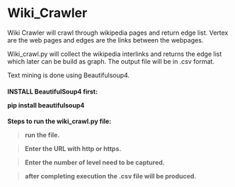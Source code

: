 <h1> Wiki_Crawler</h1>
Wiki Crawler will crawl through wikipedia pages and return edge list. Vertex are the web pages and edges are the links between the webpages.

Wiki_crawl.py will collect the wikipedia interlinks and returns the edge list which later can be build as graph. The output file will be in .csv format.

Text mining is done using Beautifulsoup4.

<h4>INSTALL BeautifulSoup4 first:
  
pip install beautifulsoup4

<h4>Steps to run the wiki_crawl.py file:

>run the file.

>Enter the URL with http or https.

>Enter the number of level need to be captured.

>after completing execution the .csv file will be produced.


